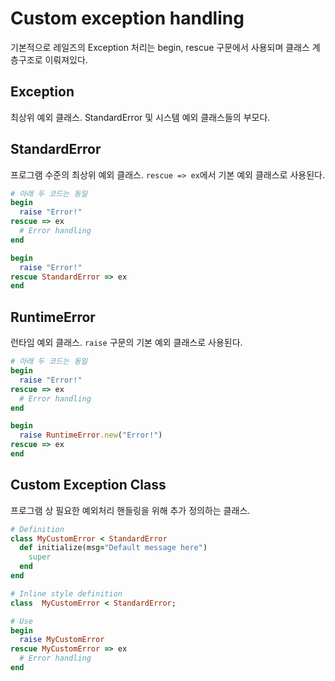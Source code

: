 # Custom exception handling

기본적으로 레일즈의 Exception 처리는 begin, rescue 구문에서 사용되며 클래스 계층구조로 이뤄져있다.

## Exception

최상위 예외 클래스. StandardError 및 시스템 예외 클래스들의 부모다.

## StandardError

프로그램 수준의 최상위 예외 클래스. `rescue => ex`에서 기본 예외 클래스로 사용된다.

```ruby
# 아래 두 코드는 동일
begin
  raise "Error!"
rescue => ex
  # Error handling
end

begin
  raise "Error!"
rescue StandardError => ex
end
```

## RuntimeError

런타임 예외 클래스. `raise` 구문의 기본 예외 클래스로 사용된다.

```ruby
# 아래 두 코드는 동일
begin
  raise "Error!"
rescue => ex
  # Error handling
end

begin
  raise RuntimeError.new("Error!")
rescue => ex
end
```

## Custom Exception Class

프로그램 상 필요한 예외처리 핸들링을 위해 추가 정의하는 클래스.

```ruby
# Definition
class MyCustomError < StandardError
  def initialize(msg="Default message here")
    super
  end
end

# Inline style definition
class  MyCustomError < StandardError;

# Use
begin
  raise MyCustomError
rescue MyCustomError => ex
  # Error handling
end
```